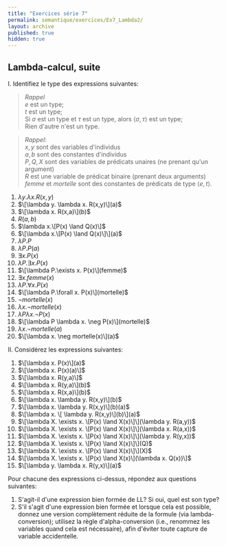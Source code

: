 ```yaml
---
title: "Exercices série 7"
permalink: semantique/exercices/Ex7_Lambda2/
layout: archive
published: true
hidden: true
---
```


## Lambda-calcul, suite


I. Identifiez le type des expressions suivantes:

> *Rappel*  
> $e$ est un type;  
> $t$ est un type;  
> Si $\sigma$ est un type et $\tau$ est un type, alors $\langle \sigma, \tau \rangle$ est un type;  
> Rien d'autre n'est un type.

> *Rappel:*  
> $x, y$ sont des variables d'individus  
> $a, b$ sont des constantes d'individus  
> $P, Q, X$ sont des variables de prédicats unaires (ne prenant qu'un argument)  
> $R$ est une variable de prédicat binaire (prenant deux arguments)  
> *femme* et *mortelle* sont des constantes de prédicats de type $\langle e, t \rangle$.

1. $\lambda y. \lambda x. R(x,y)$
2. $\[\lambda y. \lambda x. R(x,y)\](a)$
3. $\[\lambda x. R(x,a)\](b)$
4. $R(a,b)$
5. $\lambda x.\[P(x) \land Q(x)\]$
6. $\[\lambda x.\[P(x) \land Q(x)\]\](a)$
7. $\lambda P. P$
8. $\lambda P. P(a)$
9. $\exists x. P(x)$
10. $\lambda P.\exists x. P(x)$
11. $\[\lambda P.\exists x. P(x)\](femme)$
12. $\exists x. femme(x)$
13. $\lambda P.\forall x. P(x)$
14. $\[\lambda P.\forall x. P(x)\](mortelle)$
15. $\neg mortelle(x)$
16. $\lambda x. \neg mortelle(x)$
17. $\lambda P \lambda x. \neg P(x)$
18. $\[\lambda P \lambda x. \neg P(x)\](mortelle)$
19. $\lambda x. \neg mortelle(a)$
20. $\[\lambda x. \neg mortelle(x)\](a)$


II. Considérez les expressions suivantes:

1. $\[\lambda x. P(x)\](a)$
2. $\[\lambda x. P(x)(a)\]$
3. $\[\lambda x. R(y,a)\]$
4. $\[\lambda x. R(y,a)\](b)$
5. $\[\lambda x. R(x,a)\](b)$
6. $\[\lambda x. \lambda y. R(x,y)\](b)$
7. $\[\lambda x. \lambda y. R(x,y)\](b)(a)$
8. $\[\lambda x. \[ \lambda y. R(x,y)\](b)\](a)$
9. $\[\lambda X. \exists x. \[P(x) \land X(x)\]\](\lambda y. R(a,y))$
10. $\[\lambda X. \exists x. \[P(x) \land X(x)\]\](\lambda x. R(a,x))$
11. $\[\lambda X. \exists x. \[P(x) \land X(x)\]\](\lambda y. R(y,x))$
12. $\[\lambda X. \exists x. \[P(x) \land X(x)\]\](Q)$
13. $\[\lambda X. \exists x. \[P(x) \land X(x)\]\](X)$
14. $\[\lambda X. \exists x. \[P(x) \land X(x)\](\lambda x. Q(x))\]$
15. $\[\lambda y. \lambda x. R(y,x)\](a)$

Pour chacune des expressions ci-dessus, répondez aux questions suivantes:

1) S'agit-il d'une expression bien formée de LL? Si oui, quel est son type?
2) S'il s'agit d'une expression bien formée et lorsque cela est possible, donnez une version complètement réduite de la formule (via lambda-conversion); utilisez la règle d'alpha-conversion (i.e., renommez les variables quand cela est nécessaire), afin d'éviter toute capture de variable accidentelle.
